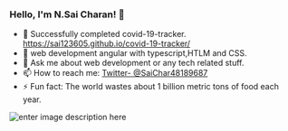 ### Hello, I'm N.Sai Charan! 👋

- 🔭 Successfully completed covid-19-tracker. https://sai123605.github.io/covid-19-tracker/
- 🌱 web development angular with typescript,HTLM and CSS.
- 💬 Ask me about web development or any tech related stuff.
- 📫 How to reach me: [Twitter- @SaiChar48189687](https://twitter.com/SaiChar48189687)
- ⚡ Fun fact: The world wastes about 1 billion metric tons of food each year.

![enter image description here](https://github-readme-stats.vercel.app/api?username=Sai123605&&show_icons=true&title_color=fffff&icon_color=bb2acf&text_color=daf7dc&bg_color=151515)
